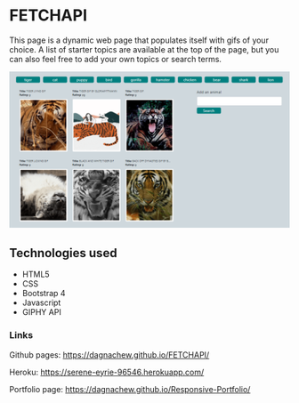 # FETCHAPI

This page is a dynamic web page that populates itself with gifs of your choice. A list of starter topics are available at the top of the page, but you can also feel free to add your own topics or search terms.

![Giphy-API Page](/assets/images/giphyHome.png)

## Technologies used
* HTML5
* CSS
* Bootstrap 4
* Javascript
* GIPHY API

### Links 

Github pages: https://dagnachew.github.io/FETCHAPI/

Heroku: https://serene-eyrie-96546.herokuapp.com/

Portfolio page: https://dagnachew.github.io/Responsive-Portfolio/

